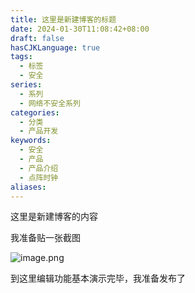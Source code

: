 ```yaml
---
title: 这里是新建博客的标题
date: 2024-01-30T11:08:42+08:00
draft: false
hasCJKLanguage: true
tags:
  - 标签
  - 安全
series:
  - 系列
  - 网络不安全系列
categories:
  - 分类
  - 产品开发
keywords:
  - 安全
  - 产品
  - 产品介绍
  - 点阵时钟
aliases:
---
```

这里是新建博客的内容

我准备贴一张截图

![image.png](https://hushuo.zhangyingwei.com/20240130110943.png)

到这里编辑功能基本演示完毕，我准备发布了
